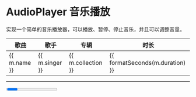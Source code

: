 # AudioPlayer 音乐播放

实现一个简单的音乐播放器，可以播放、暂停、停止音乐，并且可以调整音量。

<script setup>
  import Progress from '../components/Progress.vue'
  import { AudioPlayer } from '@asteres/player'

  const player = new AudioPlayer();

  function formatSeconds(seconds) {
    const m = String(Math.floor(seconds / 60));
    const s = String(Math.floor(seconds % 60));
    return `${m.padStart(2, '0')}:${s.padStart(2, '0')}`;
  }

  function toggle(item) {
    player.load(item.src);
    player.play();
  }

  const musics = [{
    id: 1,
    name: '可能',
    collection : '可能',
    duration: 218,
    src: 'https://webfs.kugou.com/202410142342/6baf870c25b17dfb05adbf9cec2cad16/v3/38b234c1135a5e9a4c98d55c058a4894/yp/p_0_960111/ap1014_us0_mii0w1iw8z2ai2iphcu80ooo2ki81120_pi406_mx412819125_s1946986546.mp3',
    singer : '程响'
  }, {
    id: 2,
    name: '我的楼兰',
    collection : '倔强',
    duration: 325,
    src: 'https://webfs.kugou.com/202410142346/82d349c8914aac2fdccf9253b599c6a4/v3/40adb5c55b8346041814eef44ddc4d82/yp/p_0_960115/ap1014_us0_mii0w1iw8z2ai2iphcu80ooo2ki81120_pi406_mx64323384_s625321809.mp3',
    singer: '云朵'
  }, {
    id: 3,
    name: '西海情歌',
    collection : '刀郎Ⅲ',
    duration: 343,
    src: 'https://webfs.kugou.com/202410142343/788d9a5888f7f9366d1c0d8c96460444/v3/0e5fb14e78aff13c2def97c814537cb7/yp/p_0_960117/ap1014_us0_mii0w1iw8z2ai2iphcu80ooo2ki81120_pi406_mx32257990_s3395373979.mp3',
    singer: '刀郎'
  }]
</script>

<table>
  <thead>
    <tr>
      <th>歌曲</th>
      <th>歌手</th>
      <th>专辑</th>
      <th>时长</th>
    </tr>
  </thead>
  <tbody>
    <tr v-for="m in musics" :key="m.id" style="cursor:pointer;" @click="toggle(m)">
      <td>
        <span>{{ m.name }}</span>
      </td>
      <td>{{ m.singer }}</td>
      <td>{{ m.collection }}</td>
      <td>{{ formatSeconds(m.duration) }}</td>
    </tr>
  </tbody>
</table>
<hr />
<Progress></Progress>
